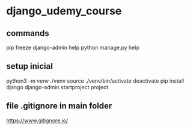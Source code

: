 # django_udemy_course

## commands

pip freeze
django-admin help
python manage.py help

## setup inicial

python3 -m venv ./venv
source ./venv/bin/activate
deactivate
pip install django
django-admin startproject project

## file .gitignore in main folder

https://www.gitignore.io/
